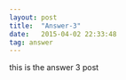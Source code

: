 ```yaml
---
layout: post
title:  "Answer-3"
date:   2015-04-02 22:33:48
tag: answer
---
```



this is the answer 3 post
